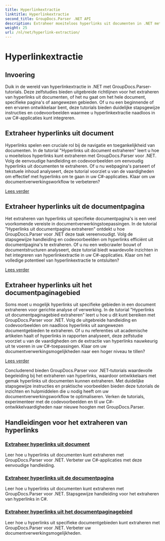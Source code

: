 ```yaml
---
title: Hyperlinkextractie
linktitle: Hyperlinkextractie
second_title: GroupDocs.Parser .NET API
description: Extraheer moeiteloos hyperlinks uit documenten in .NET met GroupDocs.Parser. Verbeter uw C#-applicaties met stapsgewijze handleidingen voor het extraheren van hyperlinks.
weight: 25
url: /nl/net/hyperlink-extraction/
---
```


# Hyperlinkextractie

## Invoering

Duik in de wereld van hyperlinkextractie in .NET met GroupDocs.Parser-tutorials. Deze zelfstudies bieden uitgebreide richtlijnen voor het extraheren van hyperlinks uit documenten, of het nu gaat om het hele document, specifieke pagina's of aangewezen gebieden. Of u nu een beginnende of een ervaren ontwikkelaar bent, deze tutorials bieden duidelijke stapsgewijze instructies en codevoorbeelden waarmee u hyperlinkextractie naadloos in uw C#-applicaties kunt integreren.

## Extraheer hyperlinks uit document

Hyperlinks spelen een cruciale rol bij de navigatie en toegankelijkheid van documenten. In de tutorial "Hyperlinks uit document extraheren" leert u hoe u moeiteloos hyperlinks kunt extraheren met GroupDocs.Parser voor .NET. Volg de eenvoudige handleiding en codevoorbeelden om eenvoudig hyperlinks uit documenten te extraheren. Of u nu webpagina's parseert of tekstuele inhoud analyseert, deze tutorial voorziet u van de vaardigheden om effectief met hyperlinks om te gaan in uw C#-applicaties. Klaar om uw documentverwerkingsworkflow te verbeteren?

[Lees verder](./extract-hyperlinks-from-document/)

## Extraheer hyperlinks uit de documentpagina

Het extraheren van hyperlinks uit specifieke documentpagina's is een veel voorkomende vereiste in documentverwerkingstoepassingen. In de tutorial "Hyperlinks uit documentpagina extraheren" ontdekt u hoe GroupDocs.Parser voor .NET deze taak vereenvoudigt. Volg de stapsgewijze handleiding en codevoorbeelden om hyperlinks efficiënt uit documentpagina's te extraheren. Of u nu een webcrawler bouwt of documentstructuren analyseert, deze tutorial biedt waardevolle inzichten in het integreren van hyperlinkextractie in uw C#-applicaties. Klaar om het volledige potentieel van hyperlinkextractie te ontsluiten?

[Lees verder](./extract-hyperlinks-from-document-page/)

## Extraheer hyperlinks uit het documentpaginagebied

Soms moet u mogelijk hyperlinks uit specifieke gebieden in een document extraheren voor gerichte analyse of verwerking. In de tutorial "Hyperlinks uit documentpaginagebied extraheren" leert u hoe u dit kunt bereiken met GroupDocs.Parser voor .NET. Volg de uitgebreide handleiding en codevoorbeelden om naadloos hyperlinks uit aangewezen documentgebieden te extraheren. Of u nu referenties uit academische artikelen haalt of hyperlinks in rapporten analyseert, deze zelfstudie voorziet u van de vaardigheden om de extractie van hyperlinks nauwkeurig uit te voeren in uw C#-toepassingen. Klaar om uw documentverwerkingsmogelijkheden naar een hoger niveau te tillen?

[Lees verder](./extract-hyperlinks-from-document-page-area/)

Concluderend bieden GroupDocs.Parser voor .NET-tutorials waardevolle begeleiding bij het extraheren van hyperlinks, waardoor ontwikkelaars met gemak hyperlinks uit documenten kunnen extraheren. Met duidelijke stapsgewijze instructies en praktische voorbeelden bieden deze tutorials de inzichten en hulpmiddelen die u nodig heeft om uw documentverwerkingsworkflow te optimaliseren. Verken de tutorials, experimenteer met de codevoorbeelden en til uw C#-ontwikkelvaardigheden naar nieuwe hoogten met GroupDocs.Parser.
## Handleidingen voor het extraheren van hyperlinks
### [Extraheer hyperlinks uit document](./extract-hyperlinks-from-document/)
Leer hoe u hyperlinks uit documenten kunt extraheren met GroupDocs.Parser voor .NET. Verbeter uw C#-applicaties met deze eenvoudige handleiding.
### [Extraheer hyperlinks uit de documentpagina](./extract-hyperlinks-from-document-page/)
Leer hoe u hyperlinks uit documenten kunt extraheren met GroupDocs.Parser voor .NET. Stapsgewijze handleiding voor het extraheren van hyperlinks in C#.
### [Extraheer hyperlinks uit het documentpaginagebied](./extract-hyperlinks-from-document-page-area/)
Leer hoe u hyperlinks uit specifieke documentgebieden kunt extraheren met GroupDocs.Parser voor .NET. Verbeter uw documentverwerkingsmogelijkheden.
